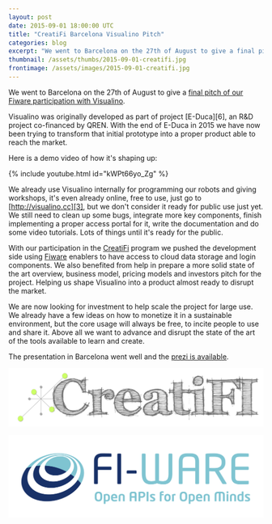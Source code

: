 ```yaml
---
layout: post
date: 2015-09-01 18:00:00 UTC
title: "CreatiFi Barcelona Visualino Pitch"
categories: blog
excerpt: "We went to Barcelona on the 27th of August to give a final pitch of our Fiware participation with Visualino."
thumbnail: /assets/thumbs/2015-09-01-creatifi.jpg
frontimage: /assets/images/2015-09-01-creatifi.jpg
---
```


We went to Barcelona on the 27th of August to give a [final pitch of our Fiware participation with Visualino][1].

Visualino was originally developed as part of project [E-Duca][6], an R&D project co-financed by QREN. With the end of E-Duca in 2015 we have now been trying to transform that initial prototype into a proper product able to reach the market.

Here is a demo video of how it's shaping up:

{% include youtube.html id="kWPt66yo_Zg" %}

We already use Visualino internally for programming our robots and giving workshops, it's even already online, free to use, just go to [http://visualino.cc][3], but we don't consider it ready for public use just yet. We still need to clean up some bugs, integrate more key components, finish implementing a proper access portal for it, write the documentation and do some video tutorials. Lots of things until it's ready for the public.

With our participation in the [CreatiFi][4] program we pushed the development side using [Fiware][5] enablers to have access to cloud data storage and login components. We also benefited from help in prepare a more solid state of the art overview, business model, pricing models and investors pitch for the project. Helping us shape Visualino into a product almost ready to disrupt the market.

We are now looking for investment to help scale the project for large use. We already have a few ideas on how to monetize it in a sustainable environment, but the core usage will always be free, to incite people to use and share it. Above all we want to advance and disrupt the state of the art of the tools available to learn and create.

The presentation in Barcelona went well and the [prezi is available][2].

![](/assets/images/2015-09-01-creatifi.jpg)

![](/assets/images/2015-09-01-fiware.png)

[1]: http://www.creatifi.eu/creatifi-open-call-1-final-pitching-days/
[2]: https://prezi.com/4ioso59syoi0/born/
[3]: http://visualino.cc
[4]: http://creatifi.eu
[5]: https://www.fiware.org/